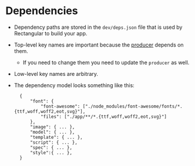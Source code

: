 # Dependencies

- Dependency paths are stored in the `dev/deps.json` file that is used by Rectangular to build your app.
- Top-level key names are important because the [producer](producer.md) depends on them.
	- If you need to change them you need to update the `producer` as well.
- Low-level key names are arbitrary.
- The dependency model looks something like this:

		{
			"font": {
				"font-awesome": ["./node_modules/font-awesome/fonts/*.{ttf,woff,woff2,eot,svg}"],
				"files": ["./app/**/*.{ttf,woff,woff2,eot,svg}"]
			},
			"image": { ... },
			"model": { ... },
			"template": { ... },
			"script": { ... },
			"spec": { ... },
			"style":{ ... },
		}
